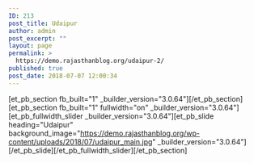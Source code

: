 ```yaml
---
ID: 213
post_title: Udaipur
author: admin
post_excerpt: ""
layout: page
permalink: >
  https://demo.rajasthanblog.org/udaipur-2/
published: true
post_date: 2018-07-07 12:00:34
---
```

[et_pb_section fb_built="1" \_builder\_version="3.0.64"][/et_pb_section][et_pb_section fb_built="1" fullwidth="on" \_builder\_version="3.0.64"][et_pb_fullwidth_slider \_builder\_version="3.0.64"][et_pb_slide heading="Udaipur" background_image="https://demo.rajasthanblog.org/wp-content/uploads/2018/07/udaipur_main.jpg" \_builder\_version="3.0.64"][/et_pb_slide][/et_pb_fullwidth_slider][/et_pb_section]